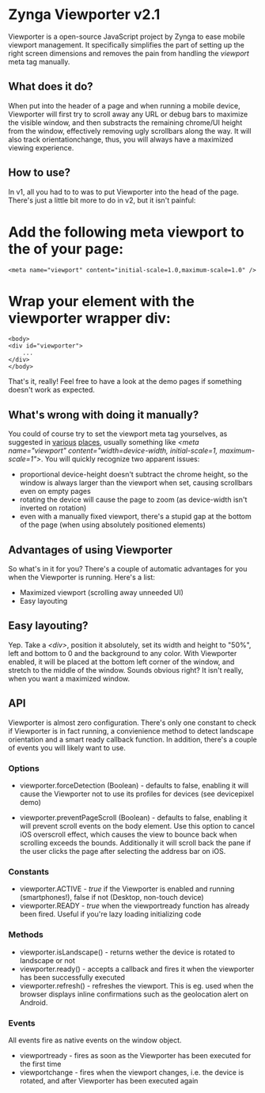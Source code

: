Zynga Viewporter v2.1
================

Viewporter is a open-source JavaScript project by Zynga to ease mobile viewport management. It specifically simplifies the part of setting up the right screen dimensions and removes the pain from handling the *viewport* meta tag manually.

What does it do?
----------------

When put into the header of a page and when running a mobile device, Viewporter will first try to scroll away any URL or debug bars to maximize the visible window, and then substracts the remaining chrome/UI height from the window, effectively removing ugly scrollbars along the way. It will also track orientationchange, thus, you will always have a maximized viewing experience.

How to use?
-----------

In v1, all you had to to was to put Viewporter into the head of the page. There's just a little bit more to do in v2, but it isn't painful:

# Add the following meta viewport to the <head> of your page:
	<meta name="viewport" content="initial-scale=1.0,maximum-scale=1.0" />
# Wrap your <body> element with the viewporter wrapper div:
	<body>
	<div id="viewporter">
		...
	</div>
	</body>

That's it, really! Feel free to have a look at the demo pages if something doesn't work as expected.

What's wrong with doing it manually?
------------------------------------

You could of course try to set the viewport meta tag yourselves, as suggested in [various](https://developer.mozilla.org/en/mobile/viewport_meta_tag) [places](http://dev.opera.com/articles/view/an-introduction-to-meta-viewport-and-viewport/), usually something like *&lt;meta name="viewport" content="width=device-width, initial-scale=1, maximum-scale=1"&gt;*. You will quickly recognize two apparent issues:

* proportional device-height doesn't subtract the chrome height, so the window is always larger than the viewport when set, causing scrollbars even on empty pages
* rotating the device will cause the page to zoom (as device-width isn't inverted on rotation)
* even with a manually fixed viewport, there's a stupid gap at the bottom of the page (when using absolutely positioned elements)

Advantages of using Viewporter
--------------------

So what's in it for you? There's a couple of automatic advantages for you when the Viewporter is running. Here's a list:

* Maximized viewport (scrolling away unneeded UI)
* Easy layouting

Easy layouting?
---------------

Yep. Take a *&lt;div&gt;*, position it absolutely, set its width and height to "50%", left and bottom to 0 and the background to any color. With Viewporter enabled,  it will be placed at the bottom left corner of the window, and stretch to the middle of the window. Sounds obvious right? It isn't really, when you want a maximized window.

API
---

Viewporter is almost zero configuration. There's only one constant to check if Viewporter is in fact running, a convienience method to detect landscape orientation and a smart ready callback function. In addition, there's a couple of events you will likely want to use.

### Options

* viewporter.forceDetection (Boolean) - defaults to false, enabling it will cause the Viewporter not to use its profiles for devices (see devicepixel demo)

* viewporter.preventPageScroll (Boolean) - defaults to false, enabling it will prevent scroll events on the body element. Use this option to cancel iOS overscroll effect, which causes the view to bounce back when scrolling exceeds the bounds. Additionally it will scroll back the pane if the user clicks the page after selecting the address bar on iOS.

### Constants

* viewporter.ACTIVE - _true_ if the Viewporter is enabled and running (smartphones!), false if not (Desktop, non-touch device)
* viewporter.READY - _true_ when the viewportready function has already been fired. Useful if you're lazy loading initializing code

### Methods

* viewporter.isLandscape() - returns wether the device is rotated to landscape or not
* viewporter.ready() - accepts a callback and fires it when the viewporter has been successfully executed
* viewporter.refresh() - refreshes the viewport. This is eg. used when the browser displays inline confirmations such as the geolocation alert on Android.

### Events

All events fire as native events on the window object.

* viewportready - fires as soon as the Viewporter has been executed for the first time
* viewportchange - fires when the viewport changes, i.e. the device is rotated, and after Viewporter has been executed again
